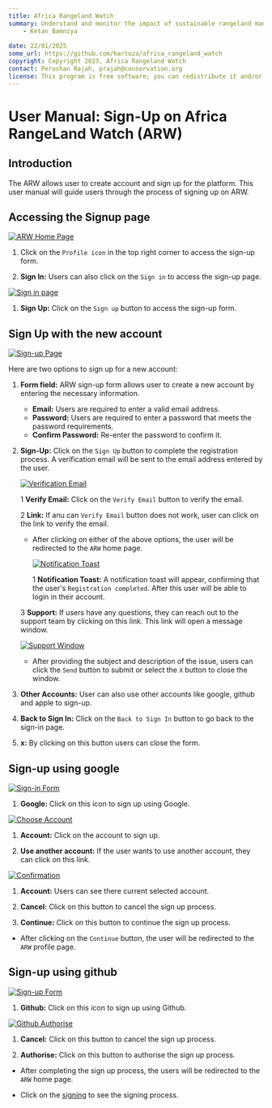 ```yaml
---
title: Africa Rangeland Watch
summary: Understand and monitor the impact of sustainable rangeland management in Africa.
    - Ketan Bamniya
    
date: 22/01/2025
some_url: https://github.com/kartoza/africa_rangeland_watch
copyright: Copyright 2023, Africa Rangeland Watch
contact: Perushan Rajah, prajah@conservation.org
license: This program is free software; you can redistribute it and/or modify it under the terms of the GNU Affero General Public License as published by the Free Software Foundation; either version 3 of the License, or (at your option) any later version.
--- 
```


# User Manual: Sign-Up on Africa RangeLand Watch (ARW)

## Introduction 

The ARW allows user to create account and sign up for the platform. This user manual will guide users through the process of signing up on ARW. 

## Accessing the Signup page

[![ARW Home Page](./img/signup-img-1.png)](./img/signup-img-1.png)

1. Click on the `Profile icon` in the top right corner to access the sign-up form.

2. **Sign In:** Users can also click on the `Sign in` to access the sign-up page.

[![Sign in page](./img/signup-img-3.png)](./img/signup-img-3.png)

1. **Sign Up:** Click on the `Sign up` button to access the sign-up form.

## Sign Up with the new account 

[![Sign-up Page](./img/signup-img-4.png)](./img/signup-img-4.png)

Here are two options to sign up for a new account:

1. **Form field:** ARW sign-up form allows user to create a new account by entering the necessary information.

    - **Email:** Users are required to enter a valid email address.
    - **Password:** Users are required to enter a password that meets the password requirements.
    - **Confirm Password:** Re-enter the password to confirm it.

2. **Sign-Up:** Click on the `Sign Up` button to complete the registration process. A verification email will be sent to the email address entered by the user.

    [![Verification Email](./img/signup-img-5.png)](./img/signup-img-5.png)

    1 **Verify Email:** Click on the `Verify Email` button to verify the email.

    2 **Link:** If anu can `Verify Email` button does not work, user can click on the link to verify the email.

    * After clicking on either of the above options, the user will be redirected to the `ARW` home page.

        [![Notification Toast](./img/signup-img-6.png)](./img/signup-img-6.png)

        1 **Notification Toast:** A notification toast will appear, confirming that the user's `Registration completed`. After this user will be able to login in their account.

    3 **Support:** If users have any questions, they can reach out to the support team by clicking on this link. This link will open a message window.

    [![Support Window](./img/signup-img-7.png)](./img/signup-img-7.png)

    * After providing the subject and description of the issue, users can click the `Send` button to submit or select the `X` button to close the window.

3. **Other Accounts:** User can also use other accounts like google, github and apple to sign-up.

4. **Back to Sign In:** Click on the `Back to Sign In` button to go back to the sign-in page.

5. **x:** By clicking on this button users can close the form.

## Sign-up using google

[![Sign-in Form](./img/signup-img-8.png)](./img/signup-img-8.png)

1. **Google:** Click on this icon to sign up using Google.

[![Choose Account](./img/signup-img-9.png)](./img/signup-img-9.png)

1. **Account:** Click on the account to sign up.

2. **Use another account:** If the user wants to use another account, they can click on this link.

[![Confirmation](./img/signup-img-10.png)](./img/signup-img-10.png)

1. **Account:** Users can see there current selected account.

2. **Cancel:** Click on this button to cancel the sign up process.

3. **Continue:** Click on this button to continue the sign up process.

* After clicking on the `Continue` button, the user will be redirected to the `ARW` profile page.

## Sign-up using github

[![Sign-up Form](./img/signup-img-11.png)](./img/signup-img-11.png)

1. **Github:** Click on this icon to sign up using Github.

[![Github Authorise](./img/signup-img-12.png)](./img/signup-img-12.png)

1. **Cancel:** Click on this button to cancel the sign up process.

2. **Authorise:** Click on this button to authorise the sign up process.

* After completing the sign up process, the users will be redirected to the `ARW` home page.

- Click on the [signing](./sign-in.md) to see the signing process.
